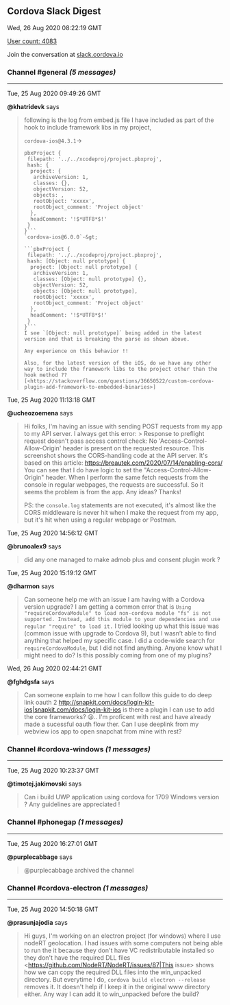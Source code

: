 ## Cordova Slack Digest
Wed, 26 Aug 2020 08:22:19 GMT

[User count: 4083](https://cordova.slack.com/)


Join the conversation at [slack.cordova.io](http://slack.cordova.io/)

### __Channel #general__ _(5 messages)_
---

Tue, 25 Aug 2020 09:49:26 GMT

__@khatridevk__ says 
> following is the log from embed.js file I have included as part of the hook to include framework libs in my project,
> 
> `cordova-ios@4.3.1`-&gt;
> ```
> pbxProject {
>  filepath: '../../xcodeproj/project.pbxproj',
>  hash: {
>   project: {
>    archiveVersion: 1,
>    classes: {},
>    objectVersion: 52,
>    objects: ,
>    rootObject: 'xxxxx',
>    rootObject_comment: 'Project object'
>   },
>   headComment: '!$*UTF8*$!'
>  }
> }```
> `cordova-ios@6.0.0`-&gt;
> 
> ```pbxProject {
>  filepath: '../../xcodeproj/project.pbxproj',
>  hash: [Object: null prototype] {
>   project: [Object: null prototype] {
>    archiveVersion: 1,
>    classes: [Object: null prototype] {},
>    objectVersion: 52,
>    objects: [Object: null prototype],
>    rootObject: 'xxxxx',
>    rootObject_comment: 'Project object'
>   },
>   headComment: '!$*UTF8*$!'
>  }
> }```
> I see `[Object: null prototype]` being added in the latest version and that is breaking the parse as shown above.
> 
> Any experience on this behavior !!
> 
> Also, for the latest version of the iOS, do we have any other way to include the framework libs to the project other than the hook method ??[<https://stackoverflow.com/questions/36650522/custom-cordova-plugin-add-framework-to-embedded-binaries>]
> 

Tue, 25 Aug 2020 11:13:18 GMT

__@ucheozoemena__ says 
> Hi folks, I'm having an issue with sending POST requests from my app to my API server. I always get this error:
> &gt; Response to preflight request doesn't pass access control check: No 'Access-Control-Allow-Origin' header is present on the requested resource.
> This screenshot shows the CORS-handling code at the API server. It's based on this article: <https://breautek.com/2020/07/14/enabling-cors/>
> You can see that I do have logic to set the "Access-Control-Allow-Origin" header. When I perform the same fetch requests from the console in regular webpages, the requests are successful. So it seems the problem is from the app. Any ideas? Thanks!
> 
> PS: the `console.log` statements are not executed, it's almost like the CORS middleware is never hit when I make the request from my app, but it's hit when using a regular webpage or Postman.
> 

Tue, 25 Aug 2020 14:56:12 GMT

__@brunoalex9__ says 
> did any one managed to make admob plus and consent plugin work ?
> 

Tue, 25 Aug 2020 15:19:12 GMT

__@dharmon__ says 
> Can someone help me with an issue I am having with a Cordova version upgrade? I am getting a common error that is `Using "requireCordovaModule" to load non-cordova module "fs" is not supported. Instead, add this module to your dependencies and use regular "require" to load it.` I tried looking up what this issue was (common issue with upgrade to Cordova 9), but I wasn’t able to find anything that helped my specific case. I did a code-wide search for `requireCordovaModule`, but I did not find anything. Anyone know what I might need to do? Is this possibly coming from one of my plugins?
> 

Wed, 26 Aug 2020 02:44:21 GMT

__@fghdgsfa__ says 
> Can someone explain to me how I can follow this guide to do deep link oauth 2 <http://snapkit.com/docs/login-kit-ios|snapkit.com/docs/login-kit-ios> is there a plugin I can use to add the core frameworks? 😫.. I'm proficent with rest and have already made a sucessful oauth flow ther. Can I use deeplink from my webview ios app to open snapchat from mine with rest?
> 

### __Channel #cordova-windows__ _(1 messages)_
---

Tue, 25 Aug 2020 10:23:37 GMT

__@timotej.jakimovski__ says 
> Can i build UWP application using cordova for 1709 Windows version ? Any guidelines are appreciated !
> 

### __Channel #phonegap__ _(1 messages)_
---

Tue, 25 Aug 2020 16:27:01 GMT

__@purplecabbage__ says 
> @purplecabbage archived the channel
> 

### __Channel #cordova-electron__ _(1 messages)_
---

Tue, 25 Aug 2020 14:50:18 GMT

__@prasunjajodia__ says 
> Hi guys,
> I'm working on an electron project (for windows) where I use nodeRT geolocation.
> I had issues with some computers not being able to run the it because they don't have VC redistributable installed so they don't have the required DLL files
> <https://github.com/NodeRT/NodeRT/issues/87|This issue> shows how we can copy the required DLL files into the win_unpacked directory. But everytime I do, `cordova build electron --release` removes it. It doesn't help if I keep it in the original www directory either. Any way I can add it to win_unpacked before the build?
> 
